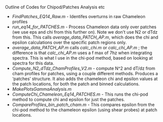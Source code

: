 Outline of Codes for Chipod/Patches Analysis etc

- _FindPatches_EQ14_Raw.m_ - Identifes overturns in raw Chameleon profiles
- _run_eq14_for_PATCHES.m_ - Process Chameleon data only over patches (we use eps and chi from this further on). Note we don't use N2 or dTdz from this. This calls _average_data_PATCH_AP.m_, which does the chi and epsilon calculations over the specific patch regions only. 
- _average_data_PATCH_AP.m_ calls _calc_chi.m_ or _calc_chi_AP.m_ ; the difference is that _calc_chi_AP.m_ uses a f max of 7hz when integrating spectra. This is what I use in the chi-pod method, based on looking at spectra for this data.
- _Compute_N2_dTdz_ChamProfiles_V2.m_ - compute N^2 and dT/dz from cham profiles for patches, using a couple different methods. Produces a ‘patches’ structure. It also adds the chameleon chi and epsilon values at the patch locations, for both the patch and binned calculations.
- _MakePlotsGammaAnalysis.m_
- _ComputeChi_Chameleon_Eq14_PATCHES.m_ - This runs the chi-pod method to compute chi and epsilon for just the patches. 
- _CompareProfiles_bin_patch_cham.m_ - This compares epsilon from the chi-pod method to the chameleon epsilon (using shear probes) at patch locations.
